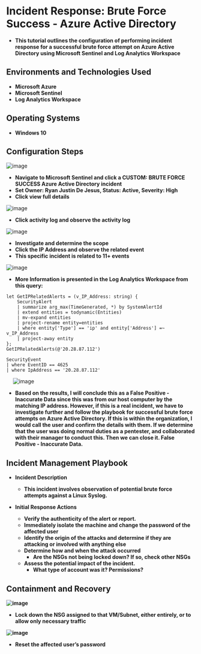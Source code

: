 <h1>Incident Response: Brute Force Success - Azure Active Directory</h1>

- <b>This tutorial outlines the configuration of performing incident response for a successful brute force attempt on Azure Active Directory using Microsoft Sentinel and Log Analytics Workspace</b>

<h2>Environments and Technologies Used</h2>

- <b>Microsoft Azure</b> 
- <b>Microsoft Sentinel</b>
- <b>Log Analytics Workspace</b>

<h2>Operating Systems</h2>

- <b>Windows 10</b>

<h2>Configuration Steps</h2>

![image](https://github.com/user-attachments/assets/bb4d1cf1-7415-492e-a976-ef9c9cf3f77e)
- <b>Navigate to Microsoft Sentinel and click a CUSTOM: BRUTE FORCE SUCCESS Azure Active Directory incident</b>
- <b>Set Owner: Ryan Justin De Jesus, Status: Active, Severity: High</b>
- <b>Click view full details</b>

![image](https://github.com/user-attachments/assets/bdab9b12-a622-4d46-a803-1b9e8ff34c43)
- <b>Click activity log and observe the activity log</b>

![image](https://github.com/user-attachments/assets/c44b27d4-8239-4f74-a7c4-0addc001604e)
- <b>Investigate and determine the scope</b>
- <b>Click the IP Address and observe the related event</b>
- <b>This specific incident is related to 11+ events</b>

![image](https://github.com/user-attachments/assets/5d5120ac-978c-4f22-bfcd-fa4645433b23)
- <b>More Information is presented in the Log Analytics Workspace from this query:</b>

``` 
let GetIPRelatedAlerts = (v_IP_Address: string) {
    SecurityAlert
    | summarize arg_max(TimeGenerated, *) by SystemAlertId
    | extend entities = todynamic(Entities)
    | mv-expand entities
    | project-rename entity=entities
    | where entity['Type'] == 'ip' and entity['Address'] =~ v_IP_Address
    | project-away entity
};
GetIPRelatedAlerts(@'20.28.87.112')
```

```
SecurityEvent
| where EventID == 4625
| where IpAddress == '20.28.87.112'
```
 
![image](https://github.com/user-attachments/assets/3dbe1a9d-de07-44ee-b194-c952feb69564)
- <b>Based on the results, I will conclude this as a False Positive - Inaccurate Data since this was from our host computer by the matching IP address. However, if this is a real incident, we have to investigate further and follow the playbook for successful brute force attempts on Azure Active Directory. If this is within the organization, I would call the user and confirm the details with them. If we determine that the user was doing normal duties as a pentester, and collaborated with their manager to conduct this. Then we can close it. False Positive - Inaccurate Data.

## Incident Management Playbook 
- <b>Incident Description</b>
    - This incident involves observation of potential brute force attempts against a Linux Syslog.

- <b>Initial Response Actions</b>
    - Verify the authenticity of the alert or report.
    - Immediately isolate the machine and change the password of the affected user
    - Identify the origin of the attacks and determine if they are attacking or involved with anything else
    - Determine how and when the attack occurred
        - Are the NSGs not being locked down? If so, check other NSGs
    - Assess the potential impact of the incident.
        - What type of account was it? Permissions?

## Containment and Recovery

![image](https://github.com/user-attachments/assets/86ee1b28-092f-4490-b5b1-c0bc58562da9)
- <b>Lock down the NSG assigned to that VM/Subnet, either entirely, or to allow only necessary traffic</b>

![image](https://github.com/user-attachments/assets/0f43e8a9-e329-405e-9467-d57dbbd165ab)
- <b>Reset the affected user’s password</b>

